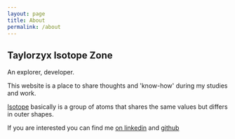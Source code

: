 ```yaml
---
layout: page
title: About
permalink: /about
---
```


## Taylorzyx Isotope Zone

An explorer, developer.

This website is a place to share thoughts and 'know-how' during my studies and work.

[Isotope](https://en.wikipedia.org/wiki/Isotope) basically is a group of atoms that shares the same values but differs
in outer shapes.

If you are interested you can find me [on linkedin](https://www.linkedin.com/in/yxzh/) and [github](https://github.com/taylorzhangyx)
